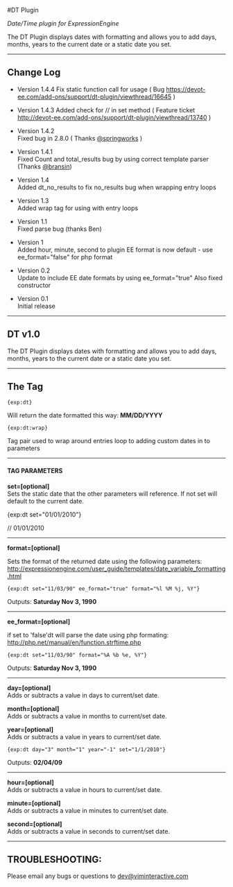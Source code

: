 #DT Plugin


*Date/Time plugin for ExpressionEngine*

The DT Plugin displays dates with formatting and allows you to add days, months, years to the current date or a static date you set.

***

## Change Log

- Version 1.4.4
Fix static function call for usage ( Bug https://devot-ee.com/add-ons/support/dt-plugin/viewthread/16645 )

- Version 1.4.3 
Added check for // in set method ( Feature ticket http://devot-ee.com/add-ons/support/dt-plugin/viewthread/13740 )

- Version 1.4.2  
Fixed bug in 2.8.0 ( Thanks <a href="http://devot-ee.com/profile/user90086456"> @springworks</a> )

- Version 1.4.1  
Fixed Count and total_results  bug by using correct template parser  (Thanks <a href="http://devot-ee.com/members/profile/bransinanderson">@bransin</a>)

- Version 1.4  
Added dt_no_results to fix no_results bug when wrapping entry loops

- Version 1.3  
Added wrap tag for using with entry loops

- Version 1.1  
Fixed parse bug (thanks Ben)
 
- Version 1  
Added hour, minute, second to plugin
EE format is now default - use ee_format="false" for php format

- Version 0.2  
Update to include EE date formats by using ee_format="true"
Also fixed constructor

- Version 0.1  
Initial release

***

## DT v1.0
The DT Plugin displays dates with formatting and allows you to add days, months, years to the current date or a static date you set.

***

## The Tag


    {exp:dt}

Will return the date formatted this way: **MM/DD/YYYY**

    {exp:dt:wrap}

Tag pair used to wrap around entries loop to adding custom dates in to parameters

***

#### TAG PARAMETERS


**set=[optional]**  
Sets the static date that the other parameters will reference. If not set will default to the current date.

{exp:dt set="01/01/2010"}

  // 01/01/2010

***

**format=[optional]**  

Sets the format of the returned date using the  following parameters: http://expressionengine.com/user_guide/templates/date_variable_formatting.html
   
    {exp:dt set="11/03/90" ee_format="true" format="%l %M %j, %Y"}

Outputs: **Saturday Nov 3, 1990**

***
  
**ee_format=[optional]**  

if set to 'false'dt will parse the date using php formating: http://php.net/manual/en/function.strftime.php 
   
    {exp:dt set="11/03/90" format="%A %b %e, %Y"}

Outputs: **Saturday Nov 3, 1990**
    

***

**day=[optional]**  
  Adds or subtracts a value in days to current/set date.

**month=[optional]**  
  Adds or subtracts a value in months to current/set date.

**year=[optional]**  
  Adds or subtracts a value in years to current/set date.

    {exp:dt day="3" month="1" year="-1" set="1/1/2010"}

Outputs: **02/04/09**


***

**hour=[optional]**  
  Adds or subtracts a value in hours to current/set date.

**minute=[optional]**  
  Adds or subtracts a value in minutes to current/set date.

**second=[optional]**  
  Adds or subtracts a value in seconds to current/set date.

***

## TROUBLESHOOTING:


Please email any bugs or questions to dev@viminteractive.com